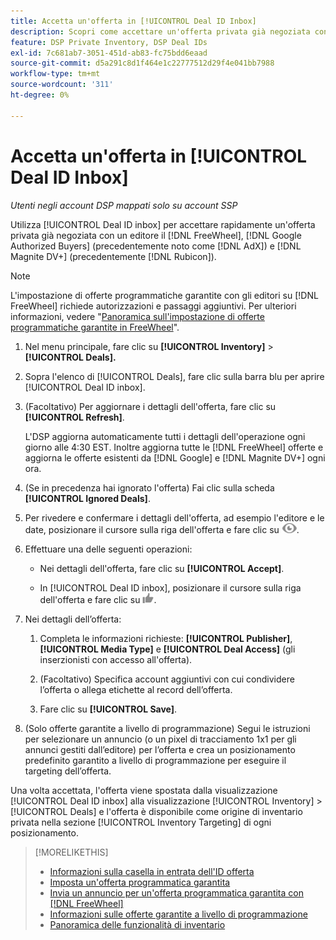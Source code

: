 ```yaml
---
title: Accetta un'offerta in [!UICONTROL Deal ID Inbox]
description: Scopri come accettare un'offerta privata già negoziata con un editore su [!DNL FreeWheel], [!DNL Google Authorized Buyers]  (precedentemente noto come [!DNL AdX]), and [!DNL Magnite DV+] (precedentemente [!DNL Rubicon]) utilizzando la casella in entrata dell'ID offerta.
feature: DSP Private Inventory, DSP Deal IDs
exl-id: 7c681ab7-3051-451d-ab83-fc75bdd6eaad
source-git-commit: d5a291c8d1f464e1c22777512d29f4e041bb7988
workflow-type: tm+mt
source-wordcount: '311'
ht-degree: 0%

---
```


# Accetta un&#39;offerta in [!UICONTROL Deal ID Inbox]

*Utenti negli account DSP mappati solo su account SSP*

Utilizza [!UICONTROL Deal ID inbox] per accettare rapidamente un&#39;offerta privata già negoziata con un editore il [!DNL FreeWheel], [!DNL Google Authorized Buyers] (precedentemente noto come [!DNL AdX]) e [!DNL Magnite DV+] (precedentemente [!DNL Rubicon]).

>[!NOTE]
>
>L&#39;impostazione di offerte programmatiche garantite con gli editori su [!DNL FreeWheel] richiede autorizzazioni e passaggi aggiuntivi. Per ulteriori informazioni, vedere &quot;[Panoramica sull&#39;impostazione di offerte programmatiche garantite in FreeWheel](freewheel-overview.md)&quot;.

1. Nel menu principale, fare clic su **[!UICONTROL Inventory]** > **[!UICONTROL Deals].**

1. Sopra l&#39;elenco di [!UICONTROL Deals], fare clic sulla barra blu per aprire [!UICONTROL Deal ID inbox].

1. (Facoltativo) Per aggiornare i dettagli dell&#39;offerta, fare clic su **[!UICONTROL Refresh]**.

   L&#39;DSP aggiorna automaticamente tutti i dettagli dell&#39;operazione ogni giorno alle 4:30 EST. Inoltre aggiorna tutte le [!DNL FreeWheel] offerte e aggiorna le offerte esistenti da [!DNL Google] e [!DNL Magnite DV+] ogni ora.

1. (Se in precedenza hai ignorato l&#39;offerta) Fai clic sulla scheda **[!UICONTROL Ignored Deals]**.

1. Per rivedere e confermare i dettagli dell&#39;offerta, ad esempio l&#39;editore e le date, posizionare il cursore sulla riga dell&#39;offerta e fare clic su ![Rivedi](/help/dsp/assets/review.png).

1. Effettuare una delle seguenti operazioni:

   * Nei dettagli dell&#39;offerta, fare clic su **[!UICONTROL Accept]**.

   * In [!UICONTROL Deal ID inbox], posizionare il cursore sulla riga dell&#39;offerta e fare clic su ![Accetta](/help/dsp/assets/accept.png).

1. Nei dettagli dell’offerta:
   1. Completa le informazioni richieste: **[!UICONTROL Publisher]**, **[!UICONTROL Media Type]** e **[!UICONTROL Deal Access]** (gli inserzionisti con accesso all&#39;offerta).
   1. (Facoltativo) Specifica account aggiuntivi con cui condividere l’offerta o allega etichette al record dell’offerta.

   1. Fare clic su **[!UICONTROL Save]**.

1. (Solo offerte garantite a livello di programmazione) Segui le istruzioni per selezionare un annuncio (o un pixel di tracciamento 1x1 per gli annunci gestiti dall’editore) per l’offerta e crea un posizionamento predefinito garantito a livello di programmazione per eseguire il targeting dell’offerta.

Una volta accettata, l&#39;offerta viene spostata dalla visualizzazione [!UICONTROL Deal ID inbox] alla visualizzazione [!UICONTROL Inventory] > [!UICONTROL Deals] e l&#39;offerta è disponibile come origine di inventario privata nella sezione [!UICONTROL Inventory Targeting] di ogni posizionamento.

>[!MORELIKETHIS]
>
>* [Informazioni sulla casella in entrata dell&#39;ID offerta](deal-id-inbox-about.md)
>* [Imposta un&#39;offerta programmatica garantita](programmatic-guaranteed-set-up.md)
>* [Invia un annuncio per un&#39;offerta programmatica garantita con [!DNL FreeWheel]](freewheel-submit.md)
>* [Informazioni sulle offerte garantite a livello di programmazione](programmatic-guaranteed-about.md)
>* [Panoramica delle funzionalità di inventario](inventory-overview.md)
